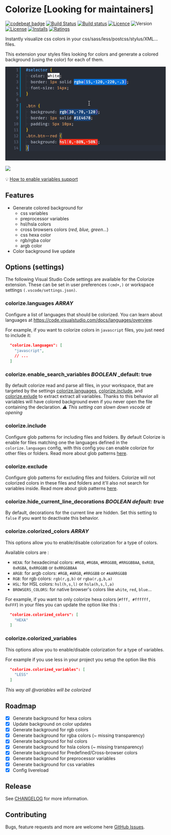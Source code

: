 # __Colorize__ [Looking for maintainers]

[![codebeat badge](https://codebeat.co/badges/aec222e1-64ae-4360-a849-d077040694ca)](https://codebeat.co/projects/github-com-kamikillerto-vscode-colorize)
[![Build Status](https://travis-ci.org/KamiKillertO/vscode-colorize.svg?branch=master)](https://travis-ci.org/KamiKillertO/vscode-colorize)
[![Build status](https://ci.appveyor.com/api/projects/status/db69dsx996bdnj4p/branch/develop?svg=true)](https://ci.appveyor.com/project/KamiKillertO/vscode-colorize/branch/develop)
[![Licence](https://img.shields.io/github/license/KamiKillertO/vscode_colorize.svg)](https://github.com/KamiKillertO/vscode_colorize)
![Version](https://vsmarketplacebadge.apphb.com/version-short/kamikillerto.vscode-colorize.svg)
[![License](https://img.shields.io/badge/license-MIT-green.svg?style=flat)](https://raw.githubusercontent.com/kamikillerto/vscode-colorize/master/LICENSE)
[![Installs](https://vsmarketplacebadge.apphb.com/installs/KamiKillertO.vscode-colorize.svg)](https://marketplace.visualstudio.com/items?itemName=kamikillerto.vscode-colorize)
[![Ratings](https://vsmarketplacebadge.apphb.com/rating/kamikillerto.vscode-colorize.svg)](https://marketplace.visualstudio.com/items?itemName=kamikillerto.vscode-colorize)

Instantly visualize css colors in your css/sass/less/postcss/stylus/XML... files.

This extension  your styles files looking for colors and generate a colored background (using the color) for each of them.

![](https://raw.githubusercontent.com/kamikillerto/vscode-colorize/master/assets/demo.gif)

![](https://raw.githubusercontent.com/kamikillerto/vscode-colorize/master/assets/demo_variables.gif)

💡 [How to enable variables support](#colorizeactivate_variables_support_beta-boolean-default-false)

## Features

- Generate colored background for
  - css variables
  - preprocessor variables
  - hsl/hsla colors
  - cross browsers colors (_red, blue, green..._)
  - css hexa color
  - rgb/rgba color
  - argb color
- Color background live update

## Options (settings)

The following Visual Studio Code settings are available for the Colorize extension.
These can be set in user preferences `(cmd+,)` or workspace settings `(.vscode/settings.json)`.

### colorize.languages _ARRAY_

Configure a list of languages that should be colorized. You can learn about languages at <https://code.visualstudio.com/docs/languages/overview>.

For example, if you want to colorize colors in `javascript` files, you just need to include it:

```json
  "colorize.languages": [
    "javascript",
    // ...
  ]
```

### colorize.enable_search_variables _BOOLEAN_ _default: true

By default colorize read and parse all files, in your workspace, that are targeted by the settings [colorize.languages](#colorizelanguages), [colorize.include](#colorizeinclude), and [colorize.exlude](#colorizeexclude) to extract extract all variables. Thanks to this behavior all variables will have colored background even if you never open the file containing the declaration. _⚠️ This setting can slown down vscode at opening_

### colorize.include

Configure glob patterns for including files and folders. By default Colorize is enable for files matching one the languages defined in the `colorize.languages` config, with this config you can enable colorize for other files or folders. Read more about glob patterns [here](https://code.visualstudio.com/docs/editor/codebasics#_advanced-search-options).

### colorize.exclude

Configure glob patterns for excluding files and folders. Colorize will not colorized colors in these files and folders and it'll also not search for variables inside. Read more about glob patterns [here](https://code.visualstudio.com/docs/editor/codebasics#_advanced-search-options).

### colorize.hide_current_line_decorations _BOOLEAN_ _default: true_

By default, decorations for the current line are hidden. Set this setting to `false` if you want to deactivate this behavior.

### colorize.colorized_colors _ARRAY_

This options allow you to enable/disable colorization for a type of colors.

Available colors are :

- `HEXA`: for hexadecimal colors: `#RGB`, `#RGBA`, `#RRGGBB`, `#RRGGBBAA`, `0xRGB`, `0xRGBA`, `0xRRGGBB` or `0xRRGGBBAA`
- `ARGB`: for argb colors: `#RGB`, `#ARGB`, `#RRGGBB` or `#AARRGGBB`
- `RGB`: for rgb colors: `rgb(r,g,b)` or `rgba(r,g,b,a)`
- `HSL`: for HSL colors: `hsl(h,s,l)` or `hsla(h,s,l,a)`
- `BROWSERS_COLORS`: for native browser's colors like `white`, `red`, `blue`...

For example, if you want to only colorize hexa colors (`#fff, #ffffff, 0xFFF`) in your files you can update the option like this :

```json
  "colorize.colorized_colors": [
    "HEXA"
  ]
```

### colorize.colorized_variables

This options allow you to enable/disable colorization for a type of variables.

For example if you use less in your project you setup the option like this

```json
  "colorize.colorized_variables": [
    "LESS"
  ]
```

_This way all @variables will be colorized_

## Roadmap

- [x] Generate background for hexa colors
- [x] Update background on color updates
- [x] Generate background for rgb colors
- [x] Generate background for rgba colors (~ missing transparency)
- [x] Generate background for hsl colors
- [x] Generate background for hsla colors (~ missing transparency)
- [x] Generate background for Predefined/Cross-browser colors
- [x] Generate background for preprocessor variables
- [x] Generate background for css variables
- [x] Config livereload

## Release

See [CHANGELOG](https://github.com/kamikillerto/vscode-colorize/blob/master/CHANGELOG.md) for more information.

## Contributing

Bugs, feature requests and more are welcome here [GitHub Issues](https://github.com/KamiKillertO/vscode-colorize/issues).
